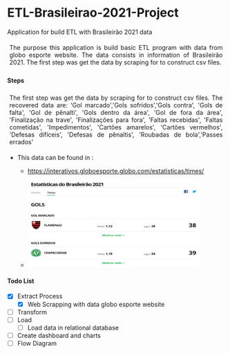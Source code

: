 # ETL-Brasileirao-2021-Project

Application for build ETL with Brasileirão 2021 data

<div style="text-align: justify; padding: 1%;">
  The purpose this application is build basic ETL program with data from globo esporte website. The data consists in information of Brasileirão 2021. The first step was get the data by scraping for to construct csv files.
</div>

#### Steps

<div style="text-align: justify; padding: 1%;">
  The first step was get the data by scraping for to construct csv files. The recovered data are: 'Gol marcado','Gols sofridos','Gols contra', 'Gols de falta',
              'Gol de pênalti', 'Gols dentro da área', 'Gol de fora da área', 'Finalização na trave', 'Finalizações para fora', 'Faltas recebidas', 'Faltas cometidas', 'Impedimentos', 'Cartões amarelos', 'Cartões vermelhos', 'Defesas difíceis', 'Defesas de pênaltis', 'Roubadas de bola','Passes errados'
</div>

- This data can be found in :

  - https://interativos.globoesporte.globo.com/estatisticas/times/

  - <img src="Images/teams.png" width="400" height="200">

#### Todo List

- [x] Extract Process
  - [x] Web Scrapping with data globo esporte website
- [ ] Transform
- [ ] Load
  - [ ] Load data in relational database
- [ ] Create dashboard and charts
- [ ] Flow Diagram
